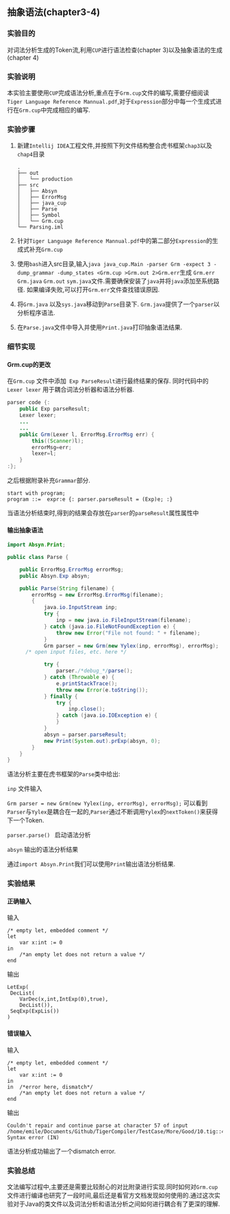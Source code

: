 ## 抽象语法(chapter3-4)

###	实验目的

对词法分析生成的Token流,利用`CUP`进行语法检查(chapter 3)以及抽象语法的生成(chapter 4)

### 实验说明

本实验主要使用`CUP`完成语法分析,重点在于`Grm.cup`文件的编写,需要仔细阅读`Tiger Language Reference Mannual.pdf`,对于`Expression`部分中每一个生成式进行在`Grm.cup`中完成相应的编写.

### 实验步骤

1. 新建`Intellij IDEA`工程文件,并按照下列文件结构整合虎书框架`chap3`以及`chap4`目录

   ```
   .
   ├── out
   │   └── production
   ├── src
   │   ├── Absyn
   │   ├── ErrorMsg
   │   ├── java_cup
   │   ├── Parse
   │   ├── Symbol
   │   └── Grm.cup
   └── Parsing.iml
   ```

2. 针对`Tiger Language Reference Mannual.pdf`中的第二部分`Expression`的生成式补充`Grm.cup`

3. 使用`bash`进入src目录,输入`java java_cup.Main -parser Grm -expect 3 -dump_grammar -dump_states <Grm.cup >Grm.out 2>Grm.err`生成 `Grm.err` `Grm.java` `Grm.out` `sym.java`文件.需要确保安装了`java`并将`java`添加至系统路径. 如果编译失败,可以打开`Grm.err`文件查找错误原因.

4. 将`Grm.java` 以及`sys.java`移动到`Parse`目录下. `Grm.java`提供了一个`parser`以分析程序语法.

5. 在`Parse.java`文件中导入并使用`Print.java`打印抽象语法结果.

### 细节实现

#### Grm.cup的更改

在`Grm.cup` 文件中添加` Exp ParseResult`进行最终结果的保存. 同时代码中的`Lexer lexer` 用于耦合词法分析器和语法分析器.

```java
parser code {:
	public Exp parseResult;
	Lexer lexer;
	...
    ...
	public Grm(Lexer l, ErrorMsg.ErrorMsg err) {
		this((Scanner)l);
		errorMsg=err;
		lexer=l;
	}
:};
```

之后根据附录补充`Grammar`部分.

```
start with program;
program ::=  expr:e {: parser.parseResult = (Exp)e; :}
```

当语法分析结束时,得到的结果会存放在`parser`的`parseResult`属性属性中

#### 输出抽象语法

```java
import Absyn.Print;

public class Parse {

    public ErrorMsg.ErrorMsg errorMsg;
    public Absyn.Exp absyn;

    public Parse(String filename) {
        errorMsg = new ErrorMsg.ErrorMsg(filename);
        {
            java.io.InputStream inp;
            try {
                inp = new java.io.FileInputStream(filename);
            } catch (java.io.FileNotFoundException e) {
                throw new Error("File not found: " + filename);
            }
            Grm parser = new Grm(new Yylex(inp, errorMsg), errorMsg);
      /* open input files, etc. here */

            try {
                parser./*debug_*/parse();
            } catch (Throwable e) {
                e.printStackTrace();
                throw new Error(e.toString());
            } finally {
                try {
                    inp.close();
                } catch (java.io.IOException e) {
                }
            }
            absyn = parser.parseResult;
            new Print(System.out).prExp(absyn, 0);
        }
    }
}
```

语法分析主要在虎书框架的`Parse`类中给出:

`inp` 				文件输入

`Grm parser = new Grm(new Yylex(inp, errorMsg), errorMsg);`	可以看到`Parser`与`Yylex`是耦合在一起的,`Parser`通过不断调用`Yylex`的`nextToken()`来获得下一个Token.

`parser.parse() `		启动语法分析

`absyn`				输出的语法分析结果

通过`import Absyn.Print`我们可以使用`Print`输出语法分析结果.

### 实验结果

#### 正确输入

输入

```
/* empty let, embedded comment */
let
	var x:int := 0
in
	/*an empty let does not return a value */
end

```

输出

```
LetExp(
 DecList(
 	VarDec(x,int,IntExp(0),true),
 	DecList()),
 SeqExp(ExpLis())
)
```

#### 错误输入

输入

```
/* empty let, embedded comment */
let
	var x:int := 0
in
in	/*error here, dismatch*/
	/*an empty let does not return a value */
end

```

输出

```
Couldn't repair and continue parse at character 57 of input
/home/emile/Documents/Github/TigerCompiler/TestCase/More/Good/10.tig::4.3: Syntax error (IN)
```

语法分析成功输出了一个dismatch error.

### 实验总结

文法编写过程中,主要还是需要比较耐心的对比附录进行实现.同时如何对`Grm.cup`文件进行编译也研究了一段时间,最后还是看官方文档发现如何使用的.通过这次实验对于Java的类文件以及词法分析和语法分析之间如何进行耦合有了更深的理解.